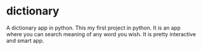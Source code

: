 # dictionary
A dictionary app in python. This my first project in python. It is an app where you can search meaning of any word you wish. It is pretty interactive and smart app.
